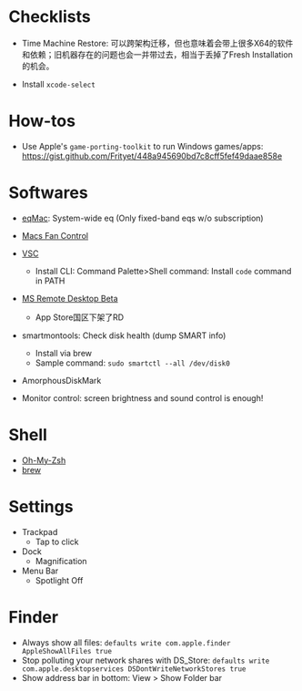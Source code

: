 # Checklists

- Time Machine Restore: 可以跨架构迁移，但也意味着会带上很多X64的软件和依赖；旧机器存在的问题也会一并带过去，相当于丢掉了Fresh Installation的机会。

- Install `xcode-select`


# How-tos

- Use Apple's `game-porting-toolkit` to run Windows games/apps: https://gist.github.com/Frityet/448a945690bd7c8cff5fef49daae858e

# Softwares

- [eqMac](https://github.com/bitgapp/eqMac/releases): System-wide eq  (Only fixed-band eqs w/o subscription)

- [Macs Fan Control](https://crystalidea.com/macs-fan-control)

- [VSC](https://code.visualstudio.com/download)
    - Install CLI: Command Palette>Shell command: Install `code` command in PATH
- [MS Remote Desktop Beta](https://install.appcenter.ms/orgs/rdmacios-k2vy/apps/microsoft-remote-desktop-for-mac/distribution_groups/all-users-of-microsoft-remote-desktop-for-mac)
    - App Store国区下架了RD
- smartmontools: Check disk health (dump SMART info)
  - Install via brew
  - Sample command: `sudo smartctl --all /dev/disk0`
 
- AmorphousDiskMark
- Monitor control: screen brightness and sound control is enough!

# Shell

- [Oh-My-Zsh](https://ohmyz.sh/#install)
- [brew](https://brew.sh)


# Settings

- Trackpad
    - Tap to click
- Dock
    - Magnification   
- Menu Bar
    - Spotlight Off

# Finder
- Always show all files: `defaults write com.apple.finder AppleShowAllFiles true`
- Stop polluting your network shares with DS_Store: `defaults write com.apple.desktopservices DSDontWriteNetworkStores true`
- Show address bar in bottom: View > Show Folder bar 
